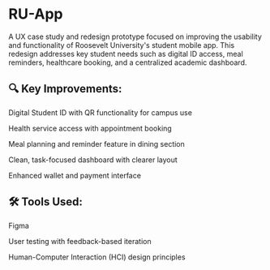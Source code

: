 # RU-App

A UX case study and redesign prototype focused on improving the usability and functionality of Roosevelt University's student mobile app. This redesign addresses key student needs such as digital ID access, meal reminders, healthcare booking, and a centralized academic dashboard.

## 🔍 Key Improvements:
Digital Student ID with QR functionality for campus use

Health service access with appointment booking

Meal planning and reminder feature in dining section

Clean, task-focused dashboard with clearer layout

Enhanced wallet and payment interface

## 🛠 Tools Used:
Figma

User testing with feedback-based iteration

Human-Computer Interaction (HCI) design principles
